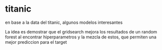 # titanic
en base a la data del titanic, algunos modelos interesantes

La idea es demostrar que el gridsearch mejora los resultados de un random forest al encontrar hiperparametros 
y la mezcla de estos, que permiten una mejor prediccion para el target
